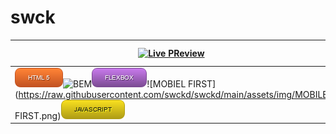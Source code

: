 # swck

| [![Live PReview](https://raw.githubusercontent.com/swckd/TOP-Foundations-LandingPage/main/assets/images/descarga.png)](https://swckd.github.io/TOP-Foundations-LandingPage/) | [![Live PReview](https://raw.githubusercontent.com/swckd/TOP-Foundations-LandingPage/main/assets/images/descarga.png)](https://swckd.github.io/TOP-Foundations-LandingPage/) | [![Live PReview](https://raw.githubusercontent.com/swckd/TOP-Foundations-LandingPage/main/assets/images/descarga.png)](https://swckd.github.io/TOP-Foundations-LandingPage/)  |
| -- | -- |-- |
| ![HTML5](https://raw.githubusercontent.com/swckd/swckd/main/assets/img/HTML5.png)![BEM](https://raw.githubusercontent.com/swckd/swckd/main/assets/img/BEM.png)![FLEXBOX](https://raw.githubusercontent.com/swckd/swckd/main/assets/img/FLEXBOX.png)![MOBIEL FIRST](https://raw.githubusercontent.com/swckd/swckd/main/assets/img/MOBILE FIRST.png)![Javascript](https://raw.githubusercontent.com/swckd/swckd/main/assets/img/JAVASCRIPT.png)| ss | ss |

